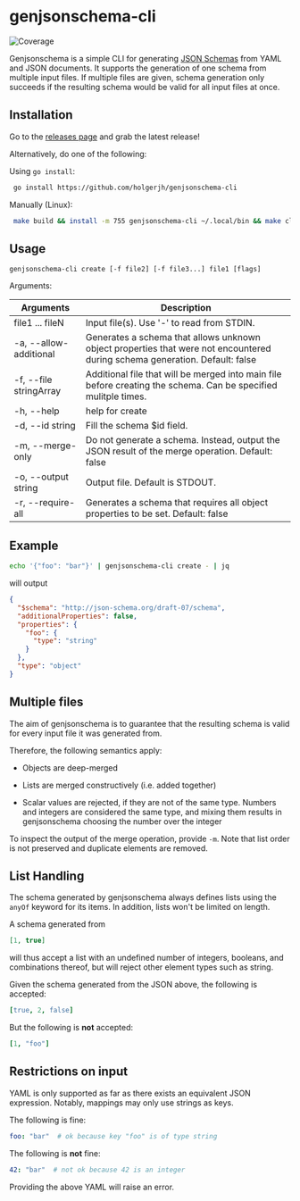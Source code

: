 # genjsonschema-cli
![Coverage](https://img.shields.io/badge/Coverage-61.7%25-yellow)

Genjsonschema is a simple CLI for generating [JSON Schemas](https://json-schema.org) from YAML and JSON documents.
It supports the generation of one schema from multiple input files. If multiple files are given, schema generation only succeeds if the resulting schema would be valid for all input files at once.

## Installation

Go to the [releases page](https://github.com/holgerjh/genjsonschema-cli/releases) and grab the latest release!

Alternatively, do one of the following:

Using `go install`:

```bash
 go install https://github.com/holgerjh/genjsonschema-cli
```

Manually (Linux):

```bash
 make build && install -m 755 genjsonschema-cli ~/.local/bin && make clean  # assuming ~/.local/bin is in PATH
```

## Usage

`genjsonschema-cli create [-f file2] [-f file3...] file1 [flags]`

Arguments:

| Arguments           | Description|
| ------------------- | -------    |
| file1 ... fileN     | Input file(s). Use '-' to read from STDIN. |
|  -a, --allow-additional | Generates a schema that allows unknown object properties that were not encountered during schema generation. Default: false |
|  -f, --file stringArray | Additional file that will be merged into main file before creating the schema. Can be specified mulitple times. |
|  -h, --help | help for create |
|  -d, --id string | Fill the schema $id field. |
|  -m, --merge-only | Do not generate a schema. Instead, output the JSON result of the merge operation. Default: false |
|  -o, --output string | Output file. Default is STDOUT. |
|  -r, --require-all | Generates a schema that requires all object properties to be set. Default: false |

## Example

```bash
echo '{"foo": "bar"}' | genjsonschema-cli create - | jq
```

will output

```JSON
{
  "$schema": "http://json-schema.org/draft-07/schema",
  "additionalProperties": false,
  "properties": {
    "foo": {
      "type": "string"
    }
  },
  "type": "object"
}
```

## Multiple files

The aim of genjsonschema is to guarantee that the resulting schema is valid for every input file it was generated from.

Therefore, the following semantics apply:

* Objects are deep-merged

* Lists are merged constructively (i.e. added together)

* Scalar values are rejected, if they are not of the same type. Numbers and integers are considered the same type, and mixing them results in genjsonschema choosing the number over the integer

To inspect the output of the merge operation, provide `-m`. Note that list order is not preserved and duplicate elements are removed.

## List Handling

The schema generated by genjsonschema always defines lists using the `anyOf` keyword for its items. In addition, lists won't be limited on length.

A schema generated from

```json
[1, true]
```

will thus accept a list with an undefined number of integers, booleans, and combinations thereof, but will reject other element types such as string.

Given the schema generated from the JSON above, the following is accepted:

```YAML
[true, 2, false]
```

But the following is **not** accepted:

```YAML
[1, "foo"]
```

## Restrictions on input

YAML is only supported as far as there exists an equivalent JSON expression. Notably, mappings may only use strings as keys.

The following is fine:

```YAML
foo: "bar"  # ok because key "foo" is of type string
```

The following is **not** fine:

```YAML
42: "bar"  # not ok because 42 is an integer
```

Providing the above YAML will raise an error.
